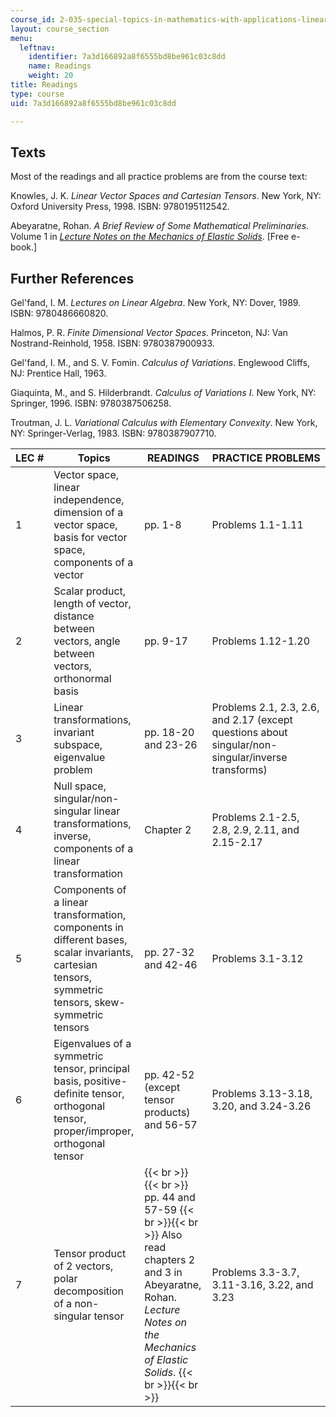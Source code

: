 ```yaml
---
course_id: 2-035-special-topics-in-mathematics-with-applications-linear-algebra-and-the-calculus-of-variations-spring-2007
layout: course_section
menu:
  leftnav:
    identifier: 7a3d166892a8f6555bd8be961c03c8dd
    name: Readings
    weight: 20
title: Readings
type: course
uid: 7a3d166892a8f6555bd8be961c03c8dd

---
```


Texts
-----

Most of the readings and all practice problems are from the course text:

Knowles, J. K. _Linear Vector Spaces and Cartesian Tensors_. New York, NY: Oxford University Press, 1998. ISBN: 9780195112542.

Abeyaratne, Rohan. _A Brief Review of Some Mathematical Preliminaries_. Volume 1 in _[Lecture Notes on the Mechanics of Elastic Solids](http://web.mit.edu/abeyaratne/lecture_notes.html)_. \[Free e-book.\]

Further References
------------------

Gel'fand, I. M. _Lectures on Linear Algebra_. New York, NY: Dover, 1989. ISBN: 9780486660820.

Halmos, P. R. _Finite Dimensional Vector Spaces_. Princeton, NJ: Van Nostrand-Reinhold, 1958. ISBN: 9780387900933.

Gel'fand, I. M., and S. V. Fomin. _Calculus of Variations_. Englewood Cliffs, NJ: Prentice Hall, 1963.

Giaquinta, M., and S. Hilderbrandt. _Calculus of Variations I_. New York, NY: Springer, 1996. ISBN: 9780387506258.

Troutman, J. L. _Variational Calculus with Elementary Convexity_. New York, NY: Springer-Verlag, 1983. ISBN: 9780387907710.

| LEC # | Topics | READINGS | PRACTICE PROBLEMS |
| --- | --- | --- | --- |
| 1 | Vector space, linear independence, dimension of a vector space, basis for vector space, components of a vector | pp. 1-8 | Problems 1.1-1.11 |
| 2 | Scalar product, length of vector, distance between vectors, angle between vectors, orthonormal basis | pp. 9-17 | Problems 1.12-1.20 |
| 3 | Linear transformations, invariant subspace, eigenvalue problem | pp. 18-20 and 23-26 | Problems 2.1, 2.3, 2.6, and 2.17 (except questions about singular/non-singular/inverse transforms) |
| 4 | Null space, singular/non-singular linear transformations, inverse, components of a linear transformation | Chapter 2 | Problems 2.1-2.5, 2.8, 2.9, 2.11, and 2.15-2.17 |
| 5 | Components of a linear transformation, components in different bases, scalar invariants, cartesian tensors, symmetric tensors, skew-symmetric tensors | pp. 27-32 and 42-46 | Problems 3.1-3.12 |
| 6 | Eigenvalues of a symmetric tensor, principal basis, positive-definite tensor, orthogonal tensor, proper/improper, orthogonal tensor | pp. 42-52 (except tensor products) and 56-57 | Problems 3.13-3.18, 3.20, and 3.24-3.26 |
| 7 | Tensor product of 2 vectors, polar decomposition of a non-singular tensor |  {{< br >}}{{< br >}} pp. 44 and 57-59 {{< br >}}{{< br >}} Also read chapters 2 and 3 in Abeyaratne, Rohan. _Lecture Notes on the Mechanics of Elastic Solids_. {{< br >}}{{< br >}}  | Problems 3.3-3.7, 3.11-3.16, 3.22, and 3.23